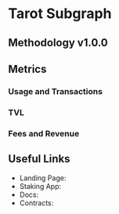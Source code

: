 # Tarot Subgraph

## Methodology v1.0.0


## Metrics

### Usage and Transactions


### TVL


### Fees and Revenue


## Useful Links

- Landing Page: 
- Staking App: 
- Docs: 
- Contracts: 
